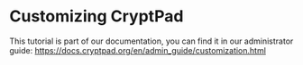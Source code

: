 <!--
SPDX-FileCopyrightText: 2023 XWiki CryptPad Team <contact@cryptpad.org> and contributors

SPDX-License-Identifier: AGPL-3.0-or-later
-->

# Customizing CryptPad

This tutorial is part of our documentation, you can find it in our administrator guide: https://docs.cryptpad.org/en/admin_guide/customization.html
